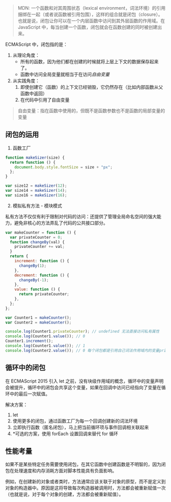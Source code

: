 > MDN: 一个函数和对其周围状态（lexical environment，词法环境）的引用捆绑在一起（或者说函数被引用包围），这样的组合就是闭包（closure）。也就是说，闭包让你可以在一个内层函数中访问到其外层函数的作用域。在 JavaScript 中，每当创建一个函数，闭包就会在函数创建的同时被创建出来。

ECMAScript 中，闭包指的是：

1. 从理论角度：
   - 所有的函数，因为他们都在创建的时候就将上层上下文的数据保存起来了。
   - 函数中访问全局变量就相当于在访问*自由变量*
2. 从实践角度：
   1. 即使创建它（函数）的上下文已经销毁，它仍然存在（比如内部函数从父函数中返回）
   2. 在代码中引用了自由变量

> 自由变量：指在函数中使用的，但既不是函数参数也不是函数的局部变量的变量

## 闭包的运用

1. 函数工厂

```javascript
function makeSizer(size) {
  return function () {
    document.body.style.fontSize = size + "px";
  };
}

var size12 = makeSizer(12);
var size14 = makeSizer(14);
var size16 = makeSizer(16);
```

2. 模拟私有方法 - 模块模式

私有方法不仅仅有利于限制对代码的访问：还提供了管理全局命名空间的强大能力，避免非核心的方法弄乱了代码的公共接口部分。

```javascript
var makeCounter = function () {
  var privateCounter = 0;
  function changeBy(val) {
    privateCounter += val;
  }
  return {
    increment: function () {
      changeBy(1);
    },
    decrement: function () {
      changeBy(-1);
    },
    value: function () {
      return privateCounter;
    },
  };
};

var Counter1 = makeCounter();
var Counter2 = makeCounter();

console.log(Counter1.privateCounter); // undefined 无法直接访问私有属性
console.log(Counter1.value()); // 0
Counter1.increment();
console.log(Counter1.value()); // 1
console.log(Counter2.value()); // 0 每个闭包都是引用自己词法作用域内的变量privateCounter
```

## 循环中的闭包

在 ECMAScript 2015 引入 let 之前，没有块级作用域的概念，循环中的变量声明会被提升，循环中的闭包会共享这个变量，如果在回调中访问已经指向了变量在循环中的最后一次赋值。

解决方案：

1. let
2. 使用更多的闭包，通过函数工厂为每一个回调创建新的词法环境
3. 立即执行函数（匿名闭包），马上把当前循环项与事件回调相关联起来
4. \*可选的方案，使用 forEach 设置回调来替代 for 循环

## 性能考量

如果不是某些特定任务需要使用闭包，在其它函数中创建函数是不明智的，因为闭包在处理速度和内存消耗方面对脚本性能具有负面影响。

例如，在创建新的对象或者类时，方法通常应该关联于对象的原型，而不是定义到对象的构造器中。原因是这将导致每次构造器被调用时，方法都会被重新赋值一次（也就是说，对于每个对象的创建，方法都会被重新赋值）。
